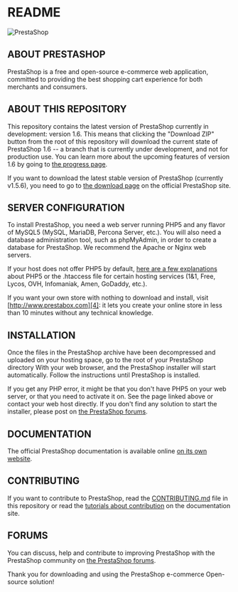 README
======
![PrestaShop](http://www.prestashop.com/images/banners/general/banner-github_728x90.png "PrestaShop")

ABOUT PRESTASHOP
--------

PrestaShop is a free and open-source e-commerce web application, committed to providing the best shopping cart experience for both merchants and consumers.

ABOUT THIS REPOSITORY
--------

This repository contains the latest version of PrestaShop currently in development: version 1.6. This means that clicking the "Download ZIP" button from the root of this repository will download the current state of PrestaShop 1.6 -- a branch that is currently under development, and not for production use. You can learn more about the upcoming features of version 1.6 by going to [the progress page][1].

If you want to download the latest stable version of PrestaShop (currently v1.5.6), you need to go to [the download page][2] on the official PrestaShop site.


SERVER CONFIGURATION
--------

To install PrestaShop, you need a web server running PHP5 and any flavor of MySQL5 (MySQL, MariaDB, Percona Server, etc.).
You will also need a database administration tool, such as phpMyAdmin, in order to create a database for PrestaShop.
We recommend the Apache or Nginx web servers.

If your host does not offer PHP5 by default, [here are a few explanations][3] about PHP5 or the .htaccess file for certain hosting services (1&1, Free, Lycos, OVH, Infomaniak, Amen, GoDaddy, etc.).

If you want your own store with nothing to download and install, visit [http://www.prestabox.com][4]: it lets you create your online store in less than 10 minutes without any technical knowledge.


INSTALLATION
--------

Once the files in the PrestaShop archive have been decompressed and uploaded on your hosting space, go to the root of your PrestaShop directory With your web browser, and the PrestaShop installer will start automatically. Follow the instructions until PrestaShop is installed.

If you get any PHP error, it might be that you don't have PHP5 on your web server, or that you need to activate it on. See the page linked above or contact your web host directly.
If you don't find any solution to start the installer, please post on [the PrestaShop forums][5].


DOCUMENTATION
--------

The official PrestaShop documentation is available online [on its own website][6].


CONTRIBUTING
--------

If you want to contribute to PrestaShop, read the [CONTRIBUTING.md][7] file in this repository or read the [tutorials about contribution][8] on the documentation site.


FORUMS
--------

You can discuss, help and contribute to improving PrestaShop with the PrestaShop community on [the PrestaShop forums][5].

Thank you for downloading and using the PrestaShop e-commerce Open-source solution!

[1]: http://www.prestashop.com/en/progress-1-6
[2]: http://www.prestashop.com/en/download
[3]: http://doc.prestashop.com/display/PS16/Misc.+information#Misc.information-ActivatingPHP5
[4]: http://www.prestabox.com
[5]: http://www.prestashop.com/forums/
[6]: http://doc.prestashop.com
[7]: CONTRIBUTING.md
[8]: http://doc.prestashop.com/display/PS16/Contributing+to+PrestaShop
